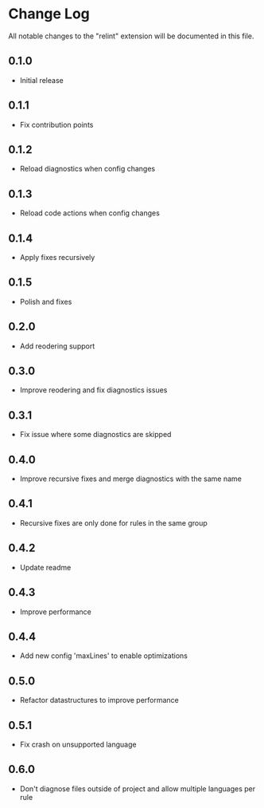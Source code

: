 # Change Log

All notable changes to the "relint" extension will be documented in this file.

## 0.1.0
- Initial release

## 0.1.1
- Fix contribution points

## 0.1.2
- Reload diagnostics when config changes

## 0.1.3
- Reload code actions when config changes

## 0.1.4
- Apply fixes recursively

## 0.1.5
- Polish and fixes

## 0.2.0
- Add reodering support

## 0.3.0
- Improve reodering and fix diagnostics issues

## 0.3.1
- Fix issue where some diagnostics are skipped

## 0.4.0
- Improve recursive fixes and merge diagnostics with the same name

## 0.4.1
- Recursive fixes are only done for rules in the same group

## 0.4.2
- Update readme

## 0.4.3
- Improve performance

## 0.4.4
- Add new config 'maxLines' to enable optimizations

## 0.5.0
- Refactor datastructures to improve performance

## 0.5.1
- Fix crash on unsupported language

## 0.6.0
- Don't diagnose files outside of project and allow multiple languages per rule
